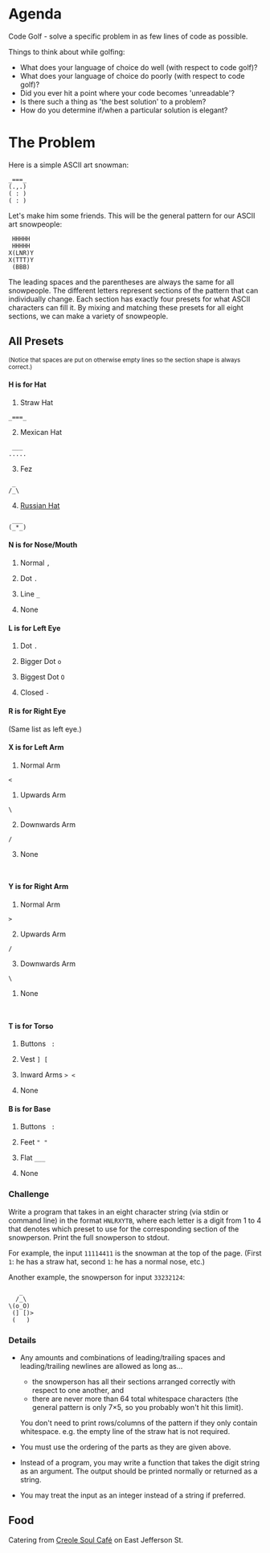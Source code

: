 # Agenda

Code Golf - solve a specific problem in as few lines of code as possible.

Things to think about while golfing:
 - What does your language of choice do well (with respect to code golf)?
 - What does your language of choice do poorly (with respect to code golf)?
 - Did you ever hit a point where your code becomes 'unreadable'?
 - Is there such a thing as 'the best solution' to a problem?
 - How do you determine if/when a particular solution is elegant?

# The Problem

Here is a simple ASCII art snowman:

    _===_
    (.,.)
    ( : )
    ( : )

Let's make him some friends. This will be the general pattern for our ASCII art snowpeople:

     HHHHH
     HHHHH
    X(LNR)Y
    X(TTT)Y
     (BBB)

The leading spaces and the parentheses are always the same for all snowpeople. The different letters represent sections of the pattern that can individually change. Each section has exactly four presets for what ASCII characters can fill it.
By mixing and matching these presets for all eight sections, we can make a variety of snowpeople. 

## All Presets

<sup>(Notice that spaces are put on otherwise empty lines so the section shape is always correct.)</sup>

#### H is for Hat

1. Straw Hat
```
_===_
```
2. Mexican Hat
```
 ___ 
.....
```
3. Fez
```
 _  
/_\ 
```

4. [Russian Hat](http://en.wikipedia.org/wiki/Ushanka)
```
 ___ 
(_*_)
```

#### N is for Nose/Mouth

1. Normal `,`

2. Dot `.`

3. Line `_`

4. None  ` `

#### L is for Left Eye

1. Dot `.`

2. Bigger Dot `o`

3. Biggest Dot `O`

4. Closed `-`

#### R is for Right Eye

(Same list as left eye.)

#### X is for Left Arm

1. Normal Arm
```
<
```

1. Upwards Arm
```
\
```

2. Downwards Arm
```
/
```

3. None
```
 
```

#### Y is for Right Arm

1. Normal Arm
```
>
```

2. Upwards Arm

```
/
```

3. Downwards Arm

```
\
```

1. None
```
 
```

#### T is for Torso

1. Buttons <code> : </code>

2. Vest `] [`

3. Inward Arms `> <`

4. None <code>   </code>

#### B is for Base

1. Buttons <code> : </code>

2. Feet `" "`

3. Flat `___`

4. None <code>   </code>

### Challenge

Write a program that takes in an eight character string (via stdin or command line) in the format `HNLRXYTB`, where each letter is a digit from 1 to 4 that denotes which preset to use for the corresponding section of the snowperson. Print the full snowperson to stdout.

For example, the input `11114411` is the snowman at the top of the page. (First `1`: he has a straw hat, second `1`: he has a normal nose, etc.)

Another example, the snowperson for input `33232124`:

       _
      /_\
    \(o_O)
     (] [)>
     (   )

### Details
- Any amounts and combinations of leading/trailing spaces and leading/trailing newlines are allowed as long as...
    - the snowperson has all their sections arranged correctly with respect to one another, and
    - there are never more than 64 total whitespace characters (the general pattern is only 7&times;5, so you probably won't hit this limit).

    You don't need to print rows/columns of the pattern if they only contain whitespace. e.g. the empty line of the straw hat is not required.

- You must use the ordering of the parts as they are given above.

- Instead of a program, you may write a function that takes the digit string as an argument. The output should be printed normally or returned as a string.
- You may treat the input as an integer instead of a string if preferred.

## Food
Catering from [Creole Soul Café](http://creolesoulcafe.com/index.html) on East Jefferson St.
